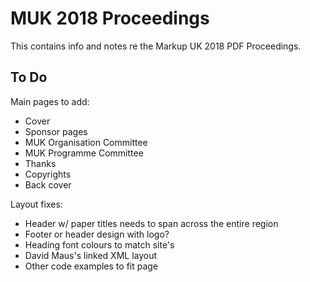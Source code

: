 # MUK 2018 Proceedings

This contains info and notes re the Markup UK 2018 PDF Proceedings.


## To Do

Main pages to add:

* Cover
* Sponsor pages
* MUK Organisation Committee
* MUK Programme Committee
* Thanks
* Copyrights
* Back cover

Layout fixes:

* Header w/ paper titles needs to span across the entire region
* Footer or header design with logo?
* Heading font colours to match site's
* David Maus's linked XML layout
* Other code examples to fit page